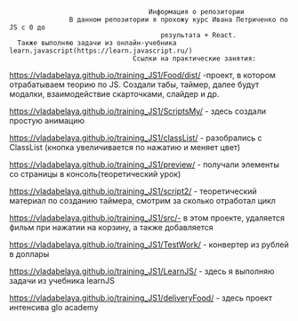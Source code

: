                                        Информация о репозитории
                   В данном репозитории я прохожу курс Ивана Петриченко по JS c 0 до
                                          результата + React.
      Также выполняю задачи из онлайн-учебника learn.javascript(https://learn.javascript.ru/)
                                   Ссылки на практические занятия:
 https://vladabelaya.github.io/training_JS1/Food/dist/ -проект, в котором отрабатываем теорию по JS.
 Создали табы, таймер, далее будут модалки, взаимодействие скарточками, слайдер и др.
 
https://vladabelaya.github.io/training_JS1/ScriptsMy/ - здесь создали простую анимацию 

https://vladabelaya.github.io/training_JS1/classList/ - разобрались с ClassList
(кнопка увеличивается по нажатию и меняет цвет)

https://vladabelaya.github.io/training_JS1/preview/ - получали элементы со страницы в консоль(теоретический урок)

https://vladabelaya.github.io/training_JS1/script2/ - теоретический материал по созданию таймера,
смотрим за сколько отработал цикл

https://vladabelaya.github.io/training_JS1/src/- в этом проекте, удаляется фильм при нажатии на корзину, 
а также добавляется

https://vladabelaya.github.io/training_JS1/TestWork/ - конвертер из рублей в доллары

https://vladabelaya.github.io/training_JS1/LearnJS/ - здесь я выполняю задачи из учебника learnJS

https://vladabelaya.github.io/training_JS1/deliveryFood/ - здесь проект интенсива glo academy
